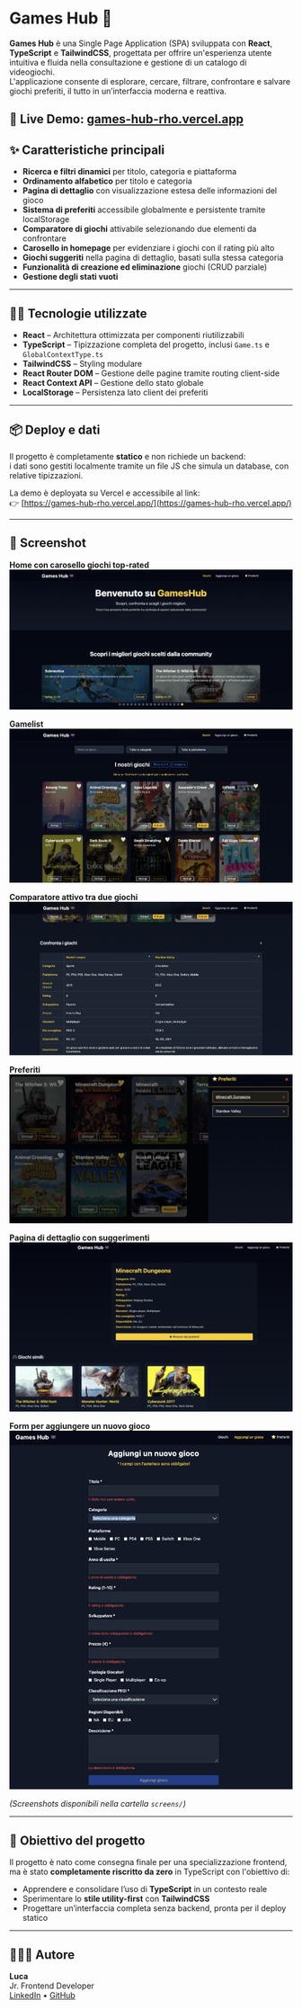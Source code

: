 # Games Hub 👾

**Games Hub** è una Single Page Application (SPA) sviluppata con **React**, **TypeScript** e **TailwindCSS**, progettata per offrire un'esperienza utente intuitiva e fluida nella consultazione e gestione di un catalogo di videogiochi.  
L'applicazione consente di esplorare, cercare, filtrare, confrontare e salvare giochi preferiti, il tutto in un’interfaccia moderna e reattiva.

🔗 **Live Demo:** [games-hub-rho.vercel.app](https://games-hub-rho.vercel.app/)
---

## ✨ Caratteristiche principali

- **Ricerca e filtri dinamici** per titolo, categoria e piattaforma
- **Ordinamento alfabetico** per titolo e categoria
- **Pagina di dettaglio** con visualizzazione estesa delle informazioni del gioco
- **Sistema di preferiti** accessibile globalmente e persistente tramite localStorage
- **Comparatore di giochi** attivabile selezionando due elementi da confrontare
- **Carosello in homepage** per evidenziare i giochi con il rating più alto
- **Giochi suggeriti** nella pagina di dettaglio, basati sulla stessa categoria
- **Funzionalità di creazione ed eliminazione** giochi (CRUD parziale)
- **Gestione degli stati vuoti** 

---

## 🧑‍💻 Tecnologie utilizzate

- **React** – Architettura ottimizzata per componenti riutilizzabili
- **TypeScript** – Tipizzazione completa del progetto, inclusi `Game.ts` e `GlobalContextType.ts`
- **TailwindCSS** – Styling modulare
- **React Router DOM** – Gestione delle pagine tramite routing client-side
- **React Context API** – Gestione dello stato globale
- **LocalStorage** – Persistenza lato client dei preferiti

---

## 📦 Deploy e dati

Il progetto è completamente **statico** e non richiede un backend:  
i dati sono gestiti localmente tramite un file JS che simula un database, con relative tipizzazioni.

La demo è deployata su Vercel e accessibile al link:  
👉 [https://games-hub-rho.vercel.app/](https://games-hub-rho.vercel.app/)

---

## 📸 Screenshot
**Home con carosello giochi top-rated** 
![Home](public/screens/Homepage.png)

**Gamelist**
![Gamelist](public/screens/Gameslist.png)

**Comparatore attivo tra due giochi**
![Comparatore](public/screens/Comparatore.png)

**Preferiti**
![Preferiti](public/screens/PrefDettagli.png)

**Pagina di dettaglio con suggerimenti**
![Dettagli](public/screens/GameDetails.png)

**Form per aggiungere un nuovo gioco**
![AddGame](public/screens/AddGame.png)
    

*(Screenshots disponibili nella cartella `screens/`)*

---

## 📍 Obiettivo del progetto

Il progetto è nato come consegna finale per una specializzazione frontend, ma è stato **completamente riscritto da zero** in TypeScript con l'obiettivo di:

- Apprendere e consolidare l’uso di **TypeScript** in un contesto reale
- Sperimentare lo **stile utility-first** con **TailwindCSS**
- Progettare un’interfaccia completa senza backend, pronta per il deploy statico

---


## 👨🏻‍💻 Autore

**Luca**  
Jr. Frontend Developer  
[LinkedIn](https://www.linkedin.com/in/luca-conigliaro-5636b1352/) • [GitHub](https://github.com/lucaconigliaro)  